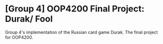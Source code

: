 # [Group 4] OOP4200 Final Project: Durak/ Fool
Group 4's implementation of the Russian card game Durak. The final project for OOP4200.
